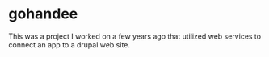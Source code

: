 # gohandee
This was a project I worked on a few years ago that utilized web services to connect an app to a drupal web site.
